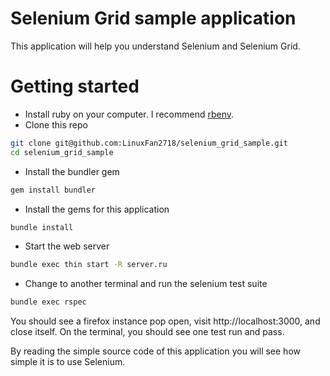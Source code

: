 # Selenium Grid sample application

This application will help you understand Selenium
and Selenium Grid.

# Getting started

- Install ruby on your computer. I recommend [rbenv](https://github.com/sstephenson/rbenv).
- Clone this repo
```bash
git clone git@github.com:LinuxFan2718/selenium_grid_sample.git
cd selenium_grid_sample
```
- Install the bundler gem
```bash
gem install bundler
```
- Install the gems for this application
```bash
bundle install
```
- Start the web server
```bash
bundle exec thin start -R server.ru
```
- Change to another terminal and run the selenium test suite
```bash
bundle exec rspec
```

You should see a firefox instance pop open, visit http://localhost:3000,
and close itself. On the terminal, you should see one test run and pass.

By reading the simple source code of this application you will see how
simple it is to use Selenium.
